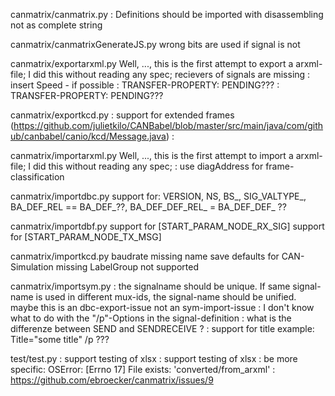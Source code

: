 





canmatrix/canmatrix.py
: Definitions should be imported with disassembling not as complete string



canmatrix/canmatrixGenerateJS.py
 wrong bits are used if signal is not















canmatrix/exportarxml.py
 Well, ..., this is the first attempt to export a arxml-file; I did this without reading any spec;
 recievers of signals are missing
: insert Speed - if possible
            : TRANSFER-PROPERTY: PENDING???
            : TRANSFER-PROPERTY: PENDING???









canmatrix/exportkcd.py
 : support for extended frames (https://github.com/julietkilo/CANBabel/blob/master/src/main/java/com/github/canbabel/canio/kcd/Message.java) :





















canmatrix/importarxml.py
 Well, ..., this is the first attempt to import a arxml-file; I did this without reading any spec;
    : use diagAddress for frame-classification
                    



canmatrix/importdbc.py
 support for: VERSION, NS, BS_, SIG_VALTYPE_, BA_DEF_REL == BA_DEF_??, BA_DEF_DEF_REL_ = BA_DEF_DEF_  ??



canmatrix/importdbf.py
 support for [START_PARAM_NODE_RX_SIG]
 support for [START_PARAM_NODE_TX_MSG]



canmatrix/importkcd.py
 baudrate missing
 name save
 defaults for CAN-Simulation missing
 LabelGroup not supported



canmatrix/importsym.py
 : the signalname should be unique. If same signal-name is used in different mux-ids, the signal-name should be unified. maybe this is an dbc-export-issue not an sym-import-issue
 : I don't know what to do with the "/p"-Options in the signal-definition
 : what is the differenze between SEND and SENDRECEIVE ?
: support for title example: Title="some title"
                             /p ???















test/test.py
 : support testing of xlsx
             : support testing of xlsx
                 : be more specific: OSError: [Errno 17] File exists: 'converted/from_arxml'
                 : https://github.com/ebroecker/canmatrix/issues/9



